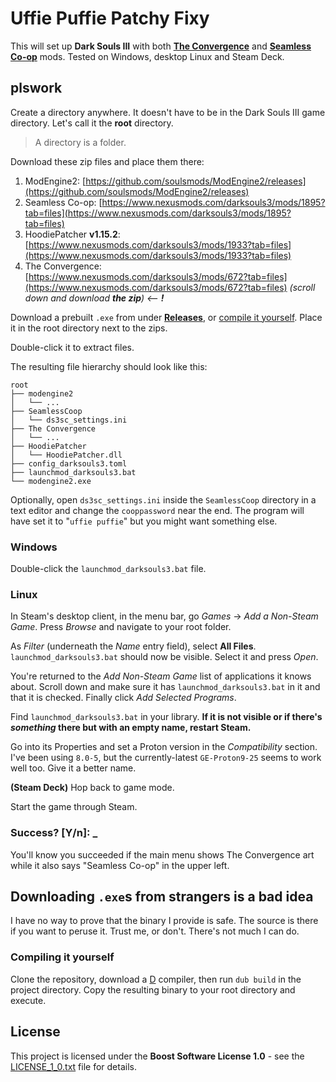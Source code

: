 # Uffie Puffie Patchy Fixy

This will set up **Dark Souls III** with both [**The Convergence**](https://www.nexusmods.com/darksouls3/mods/672) and [**Seamless Co-op**](https://www.nexusmods.com/darksouls3/mods/1895) mods. Tested on Windows, desktop Linux and Steam Deck.

## plswork

Create a directory anywhere. It doesn't have to be in the Dark Souls III game directory. Let's call it the **root** directory.

> A directory is a folder.

Download these zip files and place them there:

1. ModEngine2: [https://github.com/soulsmods/ModEngine2/releases](https://github.com/soulsmods/ModEngine2/releases)
2. Seamless Co-op: [https://www.nexusmods.com/darksouls3/mods/1895?tab=files](https://www.nexusmods.com/darksouls3/mods/1895?tab=files)
3. HoodiePatcher **v1.15.2**: [https://www.nexusmods.com/darksouls3/mods/1933?tab=files](https://www.nexusmods.com/darksouls3/mods/1933?tab=files)
4. The Convergence: [https://www.nexusmods.com/darksouls3/mods/672?tab=files](https://www.nexusmods.com/darksouls3/mods/672?tab=files) *(scroll down and download **the zip**) <-- **!***

Download a prebuilt `.exe` from under [**Releases**](https://github.com/zorael/plswork/release), or [compile it yourself](#compiling-it-yourself). Place it in the root directory next to the zips.

Double-click it to extract files.

The resulting file hierarchy should look like this:

```
root
├── modengine2
│   └── ...
├── SeamlessCoop
│   └── ds3sc_settings.ini
├── The Convergence
│   └── ...
├── HoodiePatcher
│   └── HoodiePatcher.dll
├── config_darksouls3.toml
├── launchmod_darksouls3.bat
└── modengine2.exe
```

Optionally, open `ds3sc_settings.ini` inside the `SeamlessCoop` directory in a text editor and change the `cooppassword` near the end. The program will have set it to "`uffie puffie`" but you might want something else.

### Windows

Double-click the `launchmod_darksouls3.bat` file.

### Linux

In Steam's desktop client, in the menu bar, go *Games* -> *Add a Non-Steam Game*. Press *Browse* and navigate to your root folder.

As *Filter* (underneath the *Name* entry field), select **All Files**. `launchmod_darksouls3.bat` should now be visible. Select it and press *Open*.

You're returned to the *Add Non-Steam Game* list of applications it knows about. Scroll down and make sure it has `launchmod_darksouls3.bat` in it and that it is checked. Finally click *Add Selected Programs*.

Find `launchmod_darksouls3.bat` in your library. **If it is not visible or if there's *something* there but with an empty name, restart Steam.**

Go into its Properties and set a Proton version in the *Compatibility* section. I've been using `8.0-5`, but the currently-latest `GE-Proton9-25` seems to work well too. Give it a better name.

**(Steam Deck)** Hop back to game mode.

Start the game through Steam.

### Success? [Y/n]: _

You'll know you succeeded if the main menu shows The Convergence art while it also says "Seamless Co-op" in the upper left.

## Downloading `.exe`s from strangers is a bad idea

I have no way to prove that the binary I provide is safe. The source is there if you want to peruse it. Trust me, or don't. There's not much I can do.

### Compiling it yourself

Clone the repository, download a [D](https://dlang.org) compiler, then run `dub build` in the project directory. Copy the resulting binary to your root directory and execute.

## License

This project is licensed under the **Boost Software License 1.0** - see the [LICENSE_1_0.txt](LICENSE_1_0.txt) file for details.
